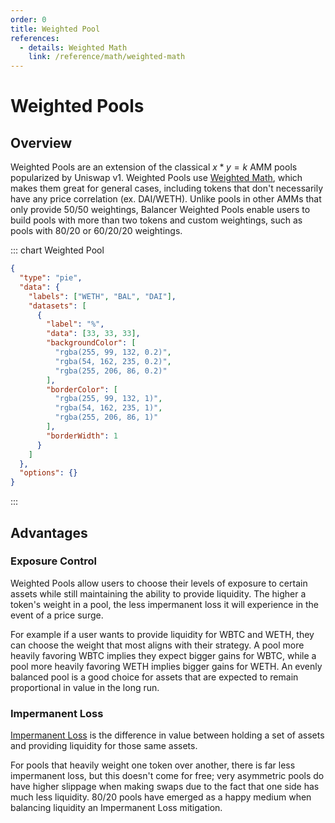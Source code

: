 ```yaml
---
order: 0
title: Weighted Pool
references:
  - details: Weighted Math
    link: /reference/math/weighted-math
---
```


# Weighted Pools

## Overview

Weighted Pools are an extension of the classical $x * y = k$ AMM pools popularized by Uniswap v1. Weighted Pools use [Weighted Math](./weighted-math.md), which makes them great for general cases, including tokens that don't necessarily have any price correlation (ex. DAI/WETH). Unlike pools in other AMMs that only provide 50/50 weightings, Balancer Weighted Pools enable users to build pools with more than two tokens and custom weightings, such as pools with 80/20 or 60/20/20 weightings.

::: chart Weighted Pool

```json
{
  "type": "pie",
  "data": {
    "labels": ["WETH", "BAL", "DAI"],
    "datasets": [
      {
        "label": "%",
        "data": [33, 33, 33],
        "backgroundColor": [
          "rgba(255, 99, 132, 0.2)",
          "rgba(54, 162, 235, 0.2)",
          "rgba(255, 206, 86, 0.2)"
        ],
        "borderColor": [
          "rgba(255, 99, 132, 1)",
          "rgba(54, 162, 235, 1)",
          "rgba(255, 206, 86, 1)"
        ],
        "borderWidth": 1
      }
    ]
  },
  "options": {}
}
```

:::

## Advantages

### Exposure Control

Weighted Pools allow users to choose their levels of exposure to certain assets while still maintaining the ability to provide liquidity. The higher a token's weight in a pool, the less impermanent loss it will experience in the event of a price surge.

For example if a user wants to provide liquidity for WBTC and WETH, they can choose the weight that most aligns with their strategy. A pool more heavily favoring WBTC implies they expect bigger gains for WBTC, while a pool more heavily favoring WETH implies bigger gains for WETH. An evenly balanced pool is a good choice for assets that are expected to remain proportional in value in the long run.

### Impermanent Loss

[Impermanent Loss](./impermanent-loss.md) is the difference in value between holding a set of assets and providing liquidity for those same assets.

For pools that heavily weight one token over another, there is far less impermanent loss, but this doesn't come for free; very asymmetric pools do have higher slippage when making swaps due to the fact that one side has much less liquidity. 80/20 pools have emerged as a happy medium when balancing liquidity an Impermanent Loss mitigation.
